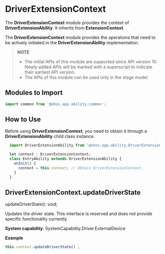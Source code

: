 # DriverExtensionContext

The **DriverExtensionContext** module provides the context of **DriverExtensionAbility**. It inherits from **ExtensionContext**.

The **DriverExtensionContext** module provides the operations that need to be actively initiated in the **DriverExtensionAbility** implementation.

> **NOTE**
> 
>  - The initial APIs of this module are supported since API version 10. Newly added APIs will be marked with a superscript to indicate their earliest API version.
>  - The APIs of this module can be used only in the stage model.

## Modules to Import

```ts
import common from '@ohos.app.ability.common';
```

## How to Use

Before using **DriverExtensionContext**, you need to obtain it through a **DriverExtensionAbility** child class instance.

```ts
  import DriverExtensionAbility from '@ohos.app.ability.DriverExtensionAbility';

  let context : DriverExtensionContext;
  class EntryAbility extends DriverExtensionAbility {
    onInit() {
      context = this.context; // Obtain DriverExtensionContext.
    }
  }
```

## DriverExtensionContext.updateDriverState

updateDriverState(): void;

Updates the driver state. This interface is reserved and does not provide specific functionality currently.

**System capability**: SystemCapability.Driver.ExternalDevice

**Example**

  ```ts
  this.context.updateDriverState() ;
  ```
